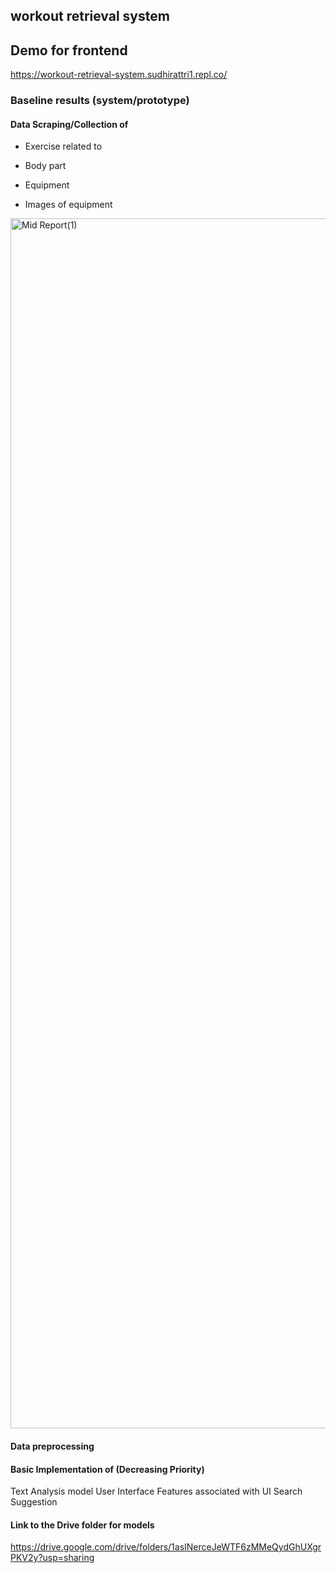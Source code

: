 ## workout retrieval system

## Demo for frontend
https://workout-retrieval-system.sudhirattri1.repl.co/

### Baseline results (system/prototype)

#### Data Scraping/Collection of
- Exercise related to 
- Body part
- Equipment

- Images of equipment
<img width="1936" alt="Mid Report(1)" src="https://user-images.githubusercontent.com/43843585/163447414-9ca70602-0580-40dc-a699-db3d00cb1ae7.png">

#### Data preprocessing

#### Basic Implementation of (Decreasing Priority)
Text Analysis model
User Interface
Features associated with UI
Search Suggestion

#### Link to the Drive folder for models 

https://drive.google.com/drive/folders/1asINerceJeWTF6zMMeQydGhUXgrPKV2y?usp=sharing
